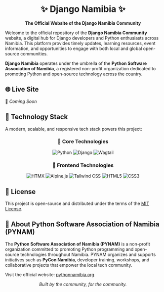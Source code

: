 <div align="center">

# ✨ Django Namibia ✨  
**The Official Website of the Django Namibia Community**

</div>

Welcome to the official repository of the **Django Namibia Community** website, a digital hub for Django developers and Python enthusiasts across Namibia. This platform provides timely updates, learning resources, event information, and opportunities to engage with both local and global open-source communities.

**Django Namibia** operates under the umbrella of the **Python Software Association of Namibia**, a registered non-profit organization dedicated to promoting Python and open-source technology across the country.

## 🌐 Live Site  
🔗 _Coming Soon_

## 🧰 Technology Stack

A modern, scalable, and responsive tech stack powers this project:

<div align="center">

### 🚀 Core Technologies
![Python](https://img.shields.io/badge/Python-3776AB?style=for-the-badge&logo=python&logoColor=white)
![Django](https://img.shields.io/badge/Django-092E20?style=for-the-badge&logo=django&logoColor=white)
![Wagtail](https://img.shields.io/badge/Wagtail-43B1B0?style=for-the-badge&logo=wagtail&logoColor=white)

### 🎨 Frontend Technologies
![HTMX](https://img.shields.io/badge/HTMX-000000?style=for-the-badge&logo=htmx&logoColor=white)
![Alpine.js](https://img.shields.io/badge/Alpine.js-8BC0D0?style=for-the-badge&logo=alpinedotjs&logoColor=black)
![Tailwind CSS](https://img.shields.io/badge/Tailwind_CSS-38B2AC?style=for-the-badge&logo=tailwind-css&logoColor=white)
![HTML5](https://img.shields.io/badge/HTML5-E34F26?style=for-the-badge&logo=html5&logoColor=white)
![CSS3](https://img.shields.io/badge/CSS3-1572B6?style=for-the-badge&logo=css3&logoColor=white)

</div>

## 📜 License

This project is open-source and distributed under the terms of the [MIT License](LICENSE).

## 🐍 About Python Software Association of Namibia (PYNAM)

The **Python Software Association of Namibia (PYNAM)** is a non-profit organization committed to promoting Python programming and open-source technologies throughout Namibia. PYNAM organizes and supports initiatives such as **PyCon Namibia**, developer training, workshops, and collaborative projects that empower the local tech community.

Visit the official website: [pythonnamibia.org](https://pythonnamibia.org)

<div align="center"><em>Built by the community, for the community.</em></div>
